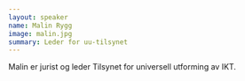 ```yaml
---
layout: speaker
name: Malin Rygg
image: malin.jpg
summary: Leder for uu-tilsynet
---
```

Malin er jurist og leder Tilsynet for universell utforming av IKT. 
